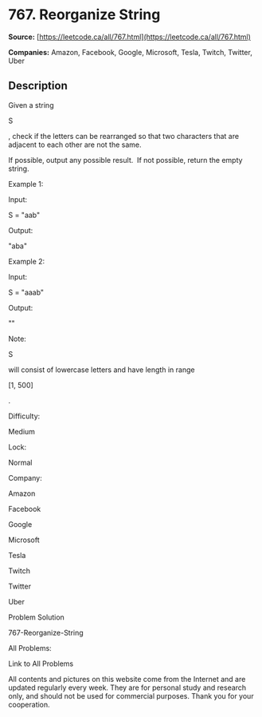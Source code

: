 # 767. Reorganize String

**Source:** [https://leetcode.ca/all/767.html](https://leetcode.ca/all/767.html)

**Companies:** Amazon, Facebook, Google, Microsoft, Tesla, Twitch, Twitter, Uber

## Description

Given a string

S

, check if the letters can be rearranged so that two characters
        that are adjacent to each other are not the same.

If possible, output any possible result.  If not possible, return the empty string.

Example 1:

Input:

S = "aab"

Output:

"aba"

Example 2:

Input:

S = "aaab"

Output:

""

Note:

S

will consist of lowercase letters and have length in range

[1,
            500]

.

Difficulty:

Medium

Lock:

Normal

Company:

Amazon

Facebook

Google

Microsoft

Tesla

Twitch

Twitter

Uber

Problem Solution

767-Reorganize-String

All Problems:

Link to All Problems

All contents and pictures on this website come from the Internet and are updated regularly every week. They are for personal study and research only, and should not be used for commercial purposes. Thank you for your cooperation.

